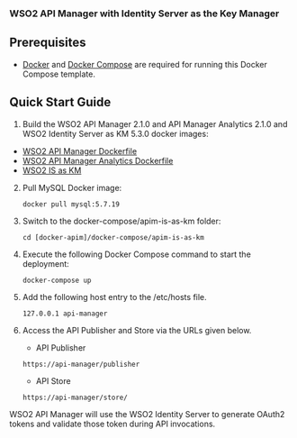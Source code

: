 ### WSO2 API Manager with Identity Server as the Key Manager


## Prerequisites

 * [Docker](https://www.docker.com/get-docker) and [Docker Compose](https://docs.docker.com/compose/install/#install-compose) are required for running this Docker Compose template.

## Quick Start Guide

1. Build the WSO2 API Manager 2.1.0 and API Manager Analytics 2.1.0 and WSO2 Identity Server as KM 5.3.0 docker images:

  *  [WSO2 API Manager Dockerfile](../../dockerfiles/apim/README.md)
  *  [WSO2 API Manager Analytics Dockerfile](../../dockerfiles/apim-analytics/README.md)
  *  [WSO2 IS as KM](../../dockerfiles/is-as-km/README.md)


2. Pull MySQL Docker image:
     ```
     docker pull mysql:5.7.19
     ```

3. Switch to the docker-compose/apim-is-as-km folder:
    ```
    cd [docker-apim]/docker-compose/apim-is-as-km
    ```

4. Execute the following Docker Compose command to start the deployment:
    ```
    docker-compose up
    ```

5. Add the following host entry to the /etc/hosts file.
    ```
    127.0.0.1 api-manager
    ```
6. Access the API Publisher and Store via the URLs given below.

    * API Publisher
    ```
    https://api-manager/publisher
    ```

    * API Store
    ```
    https://api-manager/store/
    ```

WSO2 API Manager will use the WSO2 Identity Server to generate OAuth2 tokens and validate those token during API invocations.